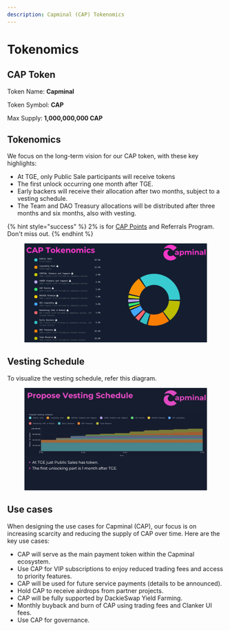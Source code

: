 ```yaml
---
description: Capminal (CAP) Tokenomics
---
```


# Tokenomics

## CAP Token

Token Name: **Capminal**

Token Symbol: **CAP**

Max Supply: **1,000,000,000 CAP**

## Tokenomics

We focus on the long-term vision for our CAP token, with these key highlights:

* At TGE, only Public Sale participants will receive tokens
* The first unlock occurring one month after TGE.
* Early backers will receive their allocation after two months, subject to a vesting schedule.
* The Team and DAO Treasury allocations will be distributed after three months and six months, also with vesting.

{% hint style="success" %}
2% is for [CAP Points](../capminal/product-features/cap-points.md) and Referrals Program. Don't miss out.
{% endhint %}

<figure><img src="../.gitbook/assets/image.png" alt=""><figcaption></figcaption></figure>

## Vesting Schedule

To visualize the vesting schedule, refer this diagram.

<figure><img src="../.gitbook/assets/Screenshot 2025-05-16 at 16.21.47.png" alt=""><figcaption></figcaption></figure>

## Use cases

When designing the use cases for Capminal (CAP), our focus is on increasing scarcity and reducing the supply of CAP over time. Here are the key use cases:

* CAP will serve as the main payment token within the Capminal ecosystem.
* Use CAP for VIP subscriptions to enjoy reduced trading fees and access to priority features.
* CAP will be used for future service payments (details to be announced).
* Hold CAP to receive airdrops from partner projects.
* CAP will be fully supported by DackieSwap Yield Farming.
* Monthly buyback and burn of CAP using trading fees and Clanker UI fees.
* Use CAP for governance.
